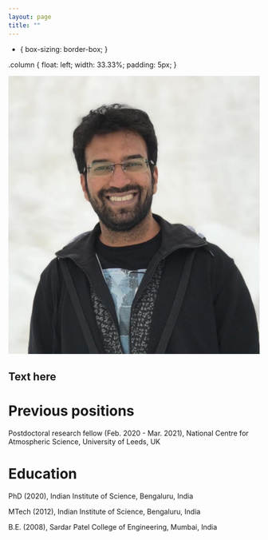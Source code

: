 ```yaml
---
layout: page
title: ""
---
```

* {
  box-sizing: border-box;
}

.column {
  float: left;
  width: 33.33%;
  padding: 5px;
}

<div class="image-txt-container">
  <img src="MyPhoto.JPG">
  <h2>
    Text here
  </h2>
</div>


<h1>Previous positions</h1>

<p>Postdoctoral research fellow (Feb. 2020 - Mar. 2021), National Centre for Atmospheric Science, University of Leeds, UK <br>


<h1>Education</h1>


<p>PhD (2020), Indian Institute of Science, Bengaluru, India <br>
<p>MTech (2012), Indian Institute of Science, Bengaluru, India <br>
<p>B.E. (2008), Sardar Patel College of Engineering, Mumbai, India <br>
  
  
